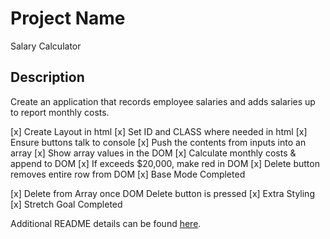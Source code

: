 # Project Name

Salary Calculator

## Description

Create an application that records employee salaries and adds salaries up to report monthly costs.

[x] Create Layout in html
[x] Set ID and CLASS where needed in html
[x] Ensure buttons talk to console
[x] Push the contents from inputs into an array
[x] Show array values in the DOM
[x] Calculate monthly costs & append to DOM
[x] If exceeds $20,000, make red in DOM
[x] Delete button removes entire row from DOM
[x] Base Mode Completed

[x] Delete from Array once DOM Delete button is pressed 
[x] Extra Styling
[x] Stretch Goal Completed

Additional README details can be found [here](https://github.com/PrimeAcademy/readme-template/blob/master/README.md).
